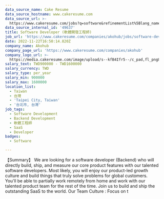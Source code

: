 ```yaml
---
data_source_name: Cake Resume
data_source_hostname: www.cakeresume.com
data_source_url: >-
  https://www.cakeresume.com/jobs?q=software&refinementList%5Blang_name%5D%5B0%5D=English&refinementList%5Bsalary_type%5D=per_year&range%5Bsalary_range%5D%5Bmin%5D=1000000&page=2
data_source_internal_id: '49637'
title: Software Developer (軟體開發工程師)
job_url: 'https://www.cakeresume.com/companies/akohub/jobs/software-developer-engineer'
date: 2022-11-22T16:50:14.820Z
company_name: Akohub
company_page_url: 'https://www.cakeresume.com/companies/akohub'
company_logo_url: >-
  https://media.cakeresume.com/image/upload/s--kfB4Ifr5--/c_pad,fl_png8,h_200,w_200/v1579582193/kauekxbkssrdhunk1oza.png
salary_text: TWD900000 - TWD1600000
salary_currency: TWD
salary_type: per_year
salary_min: 900000
salary_max: 1600000
location_list:
  - Taiwan
  - 台灣
  - 'Taipei City, Taiwan'
  - '台北市, 台灣'
job_tags:
  - Software Development
  - Backend Development
  - 軟體工程師
  - SaaS
  - Developer
badges:
  - Software

---
```


【Summary】 We are looking for a software developer (Backend) who will directly build, ship, and measure our core product features with our talented software developers. Most likely, you will enjoy our product-led growth culture and build things that truly solve problems for global customers. You'll be able to partially work remotely from home and work with our talented product team for the rest of the time. Join us to build and ship the outstanding SaaS to the world. Our Team Culture : Focus on t